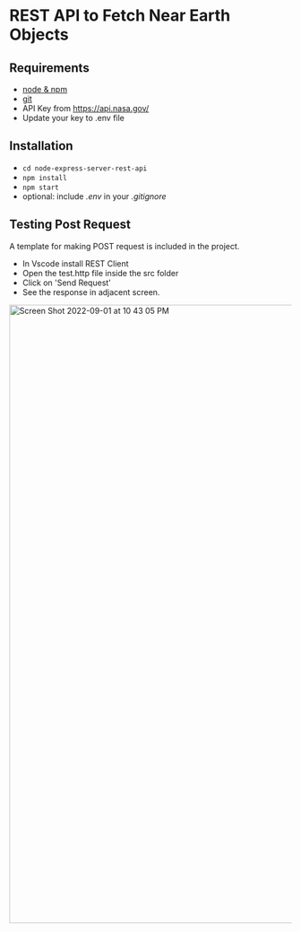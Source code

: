 # REST API to Fetch Near Earth Objects 

## Requirements

- [node & npm](https://nodejs.org/en/)
- [git](https://www.robinwieruch.de/git-essential-commands/)
- API Key from https://api.nasa.gov/
- Update your key to .env file

## Installation

- `cd node-express-server-rest-api`
- `npm install`
- `npm start`
- optional: include _.env_ in your _.gitignore_

## Testing Post Request
A template for making POST request is included in the project.

- In Vscode install REST Client
- Open the test.http file inside the src folder
- Click on 'Send Request'
- See the response in adjacent screen.

<img width="1103" alt="Screen Shot 2022-09-01 at 10 43 05 PM" src="https://user-images.githubusercontent.com/4242921/188055926-0fda50c2-530c-48f2-9d17-2c71c59ca72a.png">

